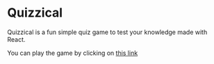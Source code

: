 # Quizzical

Quizzical is a fun simple quiz game to test your knowledge made with React.

You can play the game by clicking on [this link](https://github.com/)
